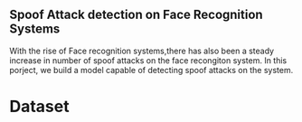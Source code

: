 ## Spoof Attack detection on Face Recognition Systems ##

With the rise of Face recognition systems,there has also been a steady increase in number of spoof attacks on the face recongiton system. In this porject, we build a model capable of detecting spoof attacks on the system.

# Dataset #